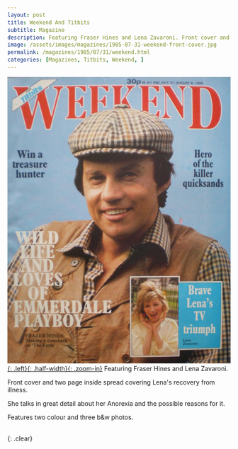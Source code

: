 ```yaml
---
layout: post
title: Weekend And Titbits
subtitle: Magazine
description: Featuring Fraser Hines and Lena Zavaroni. Front cover and two page inside spread covering Lena's recovery from illness. She talks in great detail about her Anorexia and the possible reasons for it.
image: /assets/images/magazines/1985-07-31-weekend-front-cover.jpg
permalink: /magazines/1985/07/31/weekend.html
categories: [Magazines, Titbits, Weekend, ]
---
```


[![](/assets/images/magazines/1985-07-31-weekend-front-cover.jpg){: .left}{: .half-width}{: .zoom-in}](/assets/images/magazines/1985-07-31-weekend-front-cover.jpg)
Featuring Fraser Hines and Lena Zavaroni.

Front cover and two page inside spread covering Lena's recovery from illness.

She talks in great detail about her Anorexia and the possible reasons for it.

Features two colour and three b&amp;w photos.

<br />{: .clear}

